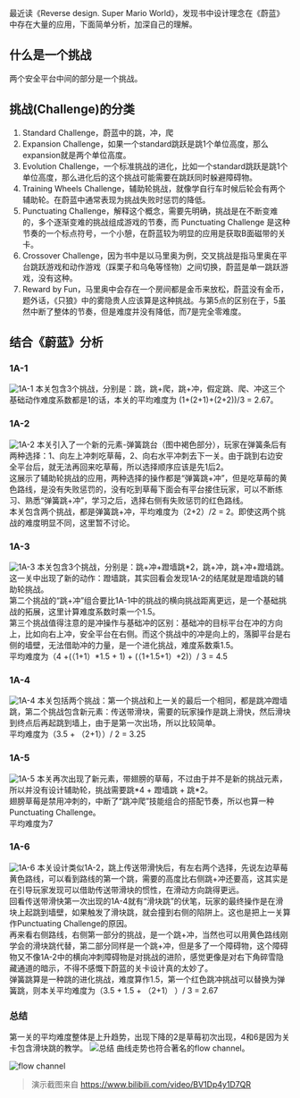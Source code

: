 最近读《Reverse design. Super Mario World》，发现书中设计理念在《蔚蓝》中存在大量的应用，下面简单分析，加深自己的理解。  
## 什么是一个挑战
两个安全平台中间的部分是一个挑战。

## 挑战(Challenge)的分类 
1. Standard Challenge，蔚蓝中的跳，冲，爬
2. Expansion Challenge，如果一个standard跳跃是跳1个单位高度，那么expansion就是两个单位高度。
3. Evolution Challenge，一个标准挑战的进化，比如一个standard跳跃是跳1个单位高度，那么进化后的这个挑战可能需要在跳跃同时躲避障碍物。
4. Training Wheels Challenge，辅助轮挑战，就像学自行车时候后轮会有两个辅助轮。在蔚蓝中通常表现为挑战失败时惩罚的降低。
5. Punctuating Challenge，解释这个概念，需要先明确，挑战是在不断变难的，多个逐渐变难的挑战组成游戏的节奏，而 Punctuating Challenge 是这种节奏的一个标点符号，一个小憩，在蔚蓝较为明显的应用是获取B面磁带的关卡。
6. Crossover Challenge，因为书中是以马里奥为例，交叉挑战是指马里奥在平台跳跃游戏和动作游戏（踩栗子和乌龟等怪物）之间切换，蔚蓝是单一跳跃游戏，没有这种。
7. Reward by Fun，马里奥中会存在一个房间都是金币来放松，蔚蓝没有金币，题外话，《只狼》中的雾隐贵人应该算是这种挑战。与第5点的区别在于，5虽然中断了整体的节奏，但是难度并没有降低，而7是完全零难度。

## 结合《蔚蓝》分析
### 1A-1
![1A-1](../assets/蔚蓝/1A-1.jpeg)
本关包含3个挑战，分别是：跳，跳+爬，跳+冲，假定跳、爬、冲这三个基础动作难度系数都是1的话，本关的平均难度为 (1+(2+1)+(2+2))/3 = 2.67。

### 1A-2
![1A-2](../assets/蔚蓝/1A-2.jpeg)
本关引入了一个新的元素-弹簧跳台（图中褐色部分），玩家在弹簧条后有两种选择：1、向左上冲刺吃草莓，2、向右水平冲刺去下一关。由于跳到右边安全平台后，就无法再回来吃草莓，所以选择顺序应该是先1后2。  
这展示了辅助轮挑战的应用，两种选择的操作都是“弹簧跳+冲”，但是吃草莓的黄色路线，是没有失败惩罚的，没有吃到草莓下面会有平台接住玩家，可以不断练习、熟悉“弹簧跳+冲”，学习之后，选择右侧有失败惩罚的红色路线。  
本关包含两个挑战，都是弹簧跳+冲，平均难度为（2+2）/2 = 2。即使这两个挑战的难度明显不同，这里暂不讨论。
### 1A-3
![1A-3](../assets/蔚蓝/1A-3.jpeg)
本关包含3个挑战，分别是：跳+冲+蹬墙跳*2，跳+冲，跳+冲+蹬墙跳。  
这一关中出现了新的动作：蹬墙跳，其实回看会发现1A-2的结尾就是蹬墙跳的辅助轮挑战。  
第二个挑战的“跳+冲”组合要比1A-1中的挑战的横向挑战距离更远，是一个基础挑战的拓展，这里计算难度系数时乘一个1.5。  
第三个挑战值得注意的是冲操作与基础冲的区别：基础冲的目标平台在冲的方向上，比如向右上冲，安全平台在右侧。而这个挑战中的冲是向上的，落脚平台是右侧的墙壁，无法借助冲的力量，是一个进化挑战，难度系数乘1.5。  
平均难度为（4 +(（1+1）*1.5 + 1) + (（1+1.5+1）+2)）/ 3 = 4.5
### 1A-4
![1A-4](../assets/蔚蓝/1A-4.png)
本关包括两个挑战：第一个挑战和上一关的最后一个相同，都是跳冲蹬墙跳，第二个挑战包含新元素：传送带滑块，需要的玩家操作是跳上滑快，然后滑块到终点后再起跳到墙上，由于是第一次出场，所以比较简单。  
平均难度为（3.5 + （2+1））/ 2 = 3.25
### 1A-5
![1A-5](../assets/蔚蓝/1A-5.png)
本关再次出现了新元素，带翅膀的草莓，不过由于并不是新的挑战元素，所以并没有设计辅助轮，挑战需要跳\*4 + 蹬墙跳 + 跳\*2。  
翅膀草莓是禁用冲刺的，中断了“跳冲爬”技能组合的搭配节奏，所以也算一种Punctuating Challenge。  
平均难度为7
### 1A-6
![1A-6](../assets/蔚蓝/1A-6.jpeg)
本关设计类似1A-2，跳上传送带滑快后，有左右两个选择，先说左边草莓黄色路线，可以看到路线的第一个跳，需要的高度比右侧跳+冲还要高，这其实是在引导玩家发现可以借助传送带滑块的惯性，在滑动方向跳得更远。  
回看传送带滑快第一次出现的1A-4就有“滑块跳”的伏笔，玩家的最终操作是在滑块上起跳到墙壁，如果触发了滑块跳，就会撞到右侧的陷阱上。这也是把上一关算作Punctuating Challenge的原因。  
再来看右侧路线，右侧第一部分的挑战，是一个跳+冲，当然也可以用黄色路线刚学会的滑块跳代替，第二部分同样是一个跳+冲，但是多了一个障碍物，这个障碍物又不像1A-2中的横向冲刺障碍物是对挑战的进阶，感觉更像是对右下角碎雪隐藏通道的暗示，不得不感慨下蔚蓝的关卡设计真的太妙了。  
弹簧跳算是一种跳的进化挑战，难度算作1.5，第一个红色跳冲挑战可以替换为弹簧跳，则本关平均难度为（3.5 + 1.5 + （2+1） ）/ 3 = 2.67

### 总结
第一关的平均难度整体是上升趋势，出现下降的2是草莓初次出现，4和6是因为关卡包含滑块跳的教学。
![总结](../assets/蔚蓝/平均分.png)
曲线走势也符合著名的flow channel。

![flow channel](../assets/蔚蓝/FlowChannel.jpeg)

>演示截图来自 https://www.bilibili.com/video/BV1Dp4y1D7QR